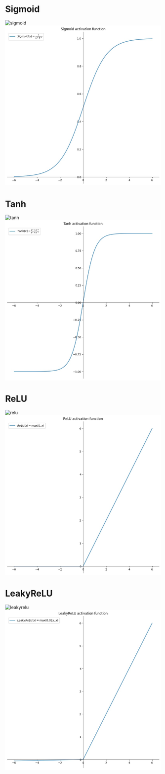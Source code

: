 # Sigmoid
![sigmoid](https://latex.codecogs.com/svg.image?{Sigmoid}(x)=&space;\frac{1}{1&plus;e^{-x}}&space;)
![](img/sigmoid.jpg)
# Tanh
![tanh](https://latex.codecogs.com/svg.image?{Tanh}(x)&space;=&space;\frac{e^{x}&space;-&space;e^{-x}}&space;{e^{x}&space;&plus;&space;e^{-x}})
![](img/tanh.jpg)
# ReLU
![relu](https://latex.codecogs.com/svg.image?{ReLU}(x)&space;=&space;\max(0,&space;x))
![](img/relu.jpg)
# LeakyReLU
![leakyrelu](https://latex.codecogs.com/svg.image?{LeakyReLU}(x)&space;=&space;\max(0.01x,&space;x))
![](img/leakyrelu.jpg)